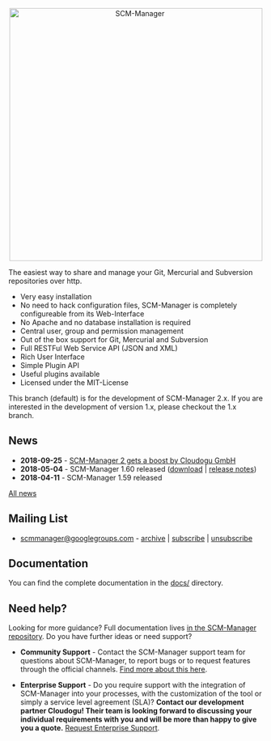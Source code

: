 <p align="center">
  <a href="https://www.scm-manager.org/">
    <img alt="SCM-Manager" src="https://download.scm-manager.org/images/logo/scm-manager_logo.png" width="500" />
  </a>
</p>

The easiest way to share and manage your Git, Mercurial and Subversion
repositories over http.

- Very easy installation
- No need to hack configuration files, SCM-Manager is completely
  configureable from its Web-Interface
- No Apache and no database installation is required
- Central user, group and permission management
- Out of the box support for Git, Mercurial and Subversion
- Full RESTFul Web Service API (JSON and XML)
- Rich User Interface
- Simple Plugin API
- Useful plugins available
- Licensed under the MIT-License

This branch (default) is for the development of SCM-Manager 2.x. If you are interested in the development of version 1.x, please checkout the 1.x branch.

## News

-   **2018-09-25** - [SCM-Manager 2 gets a boost by Cloudogu
    GmbH](https://www.scm-manager.org/scm-manager-2/scm-manager-2-gets-a-boost-by-cloudogu-gmbh/)
-   **2018-05-04** - SCM-Manager 1.60 released
    ([download](http://www.scm-manager.org/download/) \|
    [release notes](release-notes.md))
-   **2018-04-11** - SCM-Manager 1.59 released

[All news](http://www.scm-manager.org/news/)

## Mailing List

-   <scmmanager@googlegroups.com> -
    [archive](http://groups.google.com/group/scmmanager) \|
    [subscribe](mailto:scmmanager+subscribe@googlegroups.com)
    \|
    [unsubscribe](mailto:scmmanager+unsubscribe@googlegroups.com)

## Documentation
You can find the complete documentation in the [docs/](docs/Home.md) directory.

## Need help?

Looking for more guidance? Full documentation lives [in the SCM-Manager repository](https://github.com/scm-manager/scm-manager/blob/develop/docs/Home.md). Do you have further ideas or need support?

- **Community Support** - Contact the SCM-Manager support team for questions about SCM-Manager, to report bugs or to request features through the official channels. [Find more about this here](https://www.scm-manager.org/support/).

- **Enterprise Support** - Do you require support with the integration of SCM-Manager into your processes, with the customization of the tool or simply a service level agreement (SLA)? **Contact our development partner Cloudogu! Their team is looking forward to discussing your individual requirements with you and will be more than happy to give you a quote.** [Request Enterprise Support](https://cloudogu.com/en/scm-manager-enterprise/).
